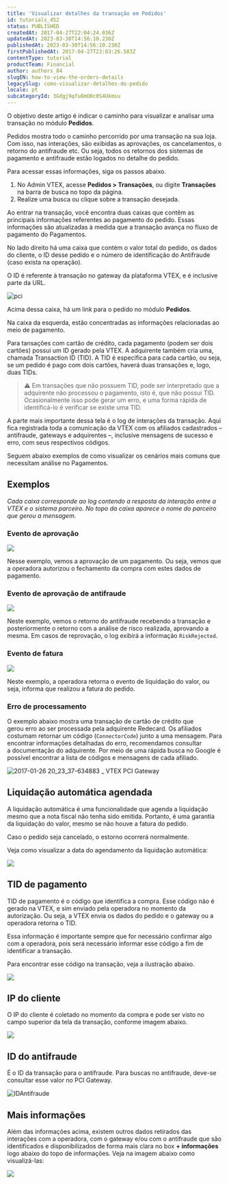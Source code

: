 ```yaml
---
title: 'Visualizar detalhes da transação em Pedidos'
id: tutorials_452
status: PUBLISHED
createdAt: 2017-04-27T22:04:24.036Z
updatedAt: 2023-03-30T14:56:10.230Z
publishedAt: 2023-03-30T14:56:10.230Z
firstPublishedAt: 2017-04-27T23:03:26.583Z
contentType: tutorial
productTeam: Financial
author: authors_84
slugEN: how-to-view-the-orders-details
legacySlug: como-visualizar-detalhes-do-pedido
locale: pt
subcategoryId: 3Gdgj9qfu8mO0c0S4Ukmsu
---
```


O objetivo deste artigo é indicar o caminho para visualizar e analisar uma transação no módulo **Pedidos**.

Pedidos mostra todo o caminho percorrido por uma transação na sua loja. Com isso, nas interações, são exibidas as aprovações, os cancelamentos, o retorno do antifraude etc. Ou seja, todos os retornos dos sistemas de pagamento e antifraude estão logados no detalhe do pedido.

Para acessar essas informações, siga os passos abaixo.

1. No Admin VTEX, acesse **Pedidos > Transações**, ou digite **Transações** na barra de busca no topo da página.
2. Realize uma busca ou clique sobre a transação desejada.

Ao entrar na transação, você encontra duas caixas que contêm as principais informações referentes ao pagamento do pedido. Essas informações são atualizadas à medida que a transação avança no fluxo de pagamento do Pagamentos.

No lado direito há uma caixa que contém o valor total do pedido, os dados do cliente, o ID desse pedido e o número de identificação do Antifraude (caso exista na operação).

O ID é referente à transação no gateway da plataforma VTEX, e é inclusive parte da URL.

![pci](https://cdn.statically.io/gh/vtexdocs/help-center-content/refs/heads/main/docs/pt/tutorials/pagamentos/transa%C3%A7%C3%B5es/como-visualizar-detalhes-do-pedido_1.png)

Acima dessa caixa, há um link para o pedido no módulo **Pedidos**.

Na caixa da esquerda, estão concentradas as informações relacionadas ao meio de pagamento.

Para tansações com cartão de crédito, cada pagamento (podem ser dois cartões) possui um ID gerado pela VTEX. A adquirente também cria uma, chamada Transaction ID (TID). A TID é específica para cada cartão, ou seja, se um pedido é pago com dois cartões, haverá duas transações e, logo, duas TIDs.

> ⚠️ Em transações que não possuem TID, pode ser interpretado que a adquirente não processou o pagamento, isto é, que não possui TID. Ocasionalmente isso pode gerar um erro, e uma forma rápida de identificá-lo é verificar se existe uma TID.

A parte mais importante dessa tela é o log de interações da transação. Aqui fica registrada toda a comunicação da VTEX com os afiliados cadastrados – antifraude, gateways e adquirentes –, inclusive mensagens de sucesso e erro, com seus respectivos códigos.

Seguem abaixo exemplos de como visualizar os cenários mais comuns que necessitam análise no Pagamentos.

## Exemplos

*Cada caixa corresponde ao log contendo a resposta da interação entre a VTEX e o sistema parceiro. No topo da caixa aparece o nome do parceiro que gerou a mensagem.*

### Evento de aprovação

![](https://cdn.statically.io/gh/vtexdocs/help-center-content/refs/heads/main/docs/pt/tutorials/pagamentos/transa%C3%A7%C3%B5es/como-visualizar-detalhes-do-pedido_2.jpg)

Nesse exemplo, vemos a aprovação de um pagamento. Ou seja, vemos que a operadora autorizou o fechamento da compra com estes dados de pagamento.

### Evento de aprovação de antifraude

![](https://cdn.statically.io/gh/vtexdocs/help-center-content/refs/heads/main/docs/pt/tutorials/pagamentos/transa%C3%A7%C3%B5es/como-visualizar-detalhes-do-pedido_3.jpg)

Neste exemplo, vemos o retorno do antifraude recebendo a transação e posteriormente o retorno com a análise de risco realizada, aprovando a mesma. Em casos de reprovação, o log exibirá a informação `RiskRejected`.

### Evento de fatura

![](https://cdn.statically.io/gh/vtexdocs/help-center-content/refs/heads/main/docs/pt/tutorials/pagamentos/transa%C3%A7%C3%B5es/como-visualizar-detalhes-do-pedido_4.jpg)

Neste exemplo, a operadora retorna o evento de liquidação do valor, ou seja, informa que realizou a fatura do pedido.

### Erro de processamento

O exemplo abaixo mostra uma transação de cartão de crédito que gerou erro ao ser processada pela adquirente Redecard. Os afiliados costumam retornar um código (`ConnectorCode`) junto a uma mensagem. Para encontrar informações detalhadas do erro, recomendamos consultar a documentação do adquirente. Por meio de uma rápida busca no Google é possível encontrar a lista de códigos e mensagens de cada afiliado.

![2017-01-26 20_23_37-634883 _ VTEX PCI Gateway](https://cdn.statically.io/gh/vtexdocs/help-center-content/refs/heads/main/docs/pt/tutorials/pagamentos/transa%C3%A7%C3%B5es/como-visualizar-detalhes-do-pedido_5.png)

## Liquidação automática agendada

A liquidação automática é uma funcionalidade que agenda a liquidação mesmo que a nota fiscal não tenha sido emitida. Portanto, é uma garantia da liquidação do valor, mesmo se não houve a fatura do pedido.

Caso o pedido seja cancelado, o estorno ocorrerá normalmente.

Veja como visualizar a data do agendamento da liquidação automática:

![](https://cdn.statically.io/gh/vtexdocs/help-center-content/refs/heads/main/docs/pt/tutorials/pagamentos/transa%C3%A7%C3%B5es/como-visualizar-detalhes-do-pedido_6.jpg)

## TID de pagamento

TID de pagamento é o código que identifica a compra. Esse código não é gerado na VTEX, e sim enviado pela operadora no momento da autorização. Ou seja, a VTEX envia os dados do pedido e o gateway ou a operadora retorna o TID.

Essa informação é importante sempre que for necessário confirmar algo com a operadora, pois será necessário informar esse código a fim de identificar a transação.

Para encontrar esse código na transação, veja a ilustração abaixo.

![](https://cdn.statically.io/gh/vtexdocs/help-center-content/refs/heads/main/docs/pt/tutorials/pagamentos/transa%C3%A7%C3%B5es/como-visualizar-detalhes-do-pedido_7.jpg)

## IP do cliente

O IP do cliente é coletado no momento da compra e pode ser visto no campo superior da tela da transação, conforme imagem abaixo.

![](https://cdn.statically.io/gh/vtexdocs/help-center-content/refs/heads/main/docs/pt/tutorials/pagamentos/transa%C3%A7%C3%B5es/como-visualizar-detalhes-do-pedido_8.jpg)

## ID do antifraude

É o ID da transação para o antifraude. Para buscas no antifraude, deve-se consultar esse valor no PCI Gateway.

![IDAntifraude](https://cdn.statically.io/gh/vtexdocs/help-center-content/refs/heads/main/docs/pt/tutorials/pagamentos/transa%C3%A7%C3%B5es/como-visualizar-detalhes-do-pedido_9.gif)

## Mais informações

Além das informações acima, existem outros dados retirados das interações com a operadora, com o gateway e/ou com o antifraude que são identificados e disponibilizados de forma mais clara no box **+ informações** logo abaixo do topo de informações. Veja na imagem abaixo como visualizá-las:

![](https://cdn.statically.io/gh/vtexdocs/help-center-content/refs/heads/main/docs/pt/tutorials/pagamentos/transa%C3%A7%C3%B5es/como-visualizar-detalhes-do-pedido_10.jpg)
